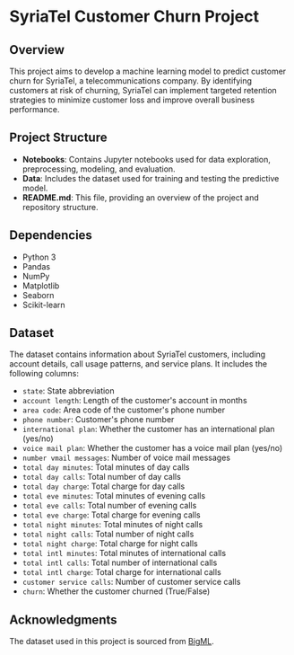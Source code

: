 # SyriaTel Customer Churn Project

## Overview
This project aims to develop a machine learning model to predict customer churn for SyriaTel, a telecommunications company. By identifying customers at risk of churning, SyriaTel can implement targeted retention strategies to minimize customer loss and improve overall business performance.

## Project Structure
- **Notebooks**: Contains Jupyter notebooks used for data exploration, preprocessing, modeling, and evaluation.
- **Data**: Includes the dataset used for training and testing the predictive model.
- **README.md**: This file, providing an overview of the project and repository structure.

## Dependencies
- Python 3
- Pandas
- NumPy
- Matplotlib
- Seaborn
- Scikit-learn

## Dataset
The dataset contains information about SyriaTel customers, including account details, call usage patterns, and service plans. It includes the following columns:
- `state`: State abbreviation
- `account length`: Length of the customer's account in months
- `area code`: Area code of the customer's phone number
- `phone number`: Customer's phone number
- `international plan`: Whether the customer has an international plan (yes/no)
- `voice mail plan`: Whether the customer has a voice mail plan (yes/no)
- `number vmail messages`: Number of voice mail messages
- `total day minutes`: Total minutes of day calls
- `total day calls`: Total number of day calls
- `total day charge`: Total charge for day calls
- `total eve minutes`: Total minutes of evening calls
- `total eve calls`: Total number of evening calls
- `total eve charge`: Total charge for evening calls
- `total night minutes`: Total minutes of night calls
- `total night calls`: Total number of night calls
- `total night charge`: Total charge for night calls
- `total intl minutes`: Total minutes of international calls
- `total intl calls`: Total number of international calls
- `total intl charge`: Total charge for international calls
- `customer service calls`: Number of customer service calls
- `churn`: Whether the customer churned (True/False)

## Acknowledgments
The dataset used in this project is sourced from [BigML](https://bigml.com/).

